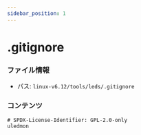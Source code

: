 ```yaml
---
sidebar_position: 1
---
```

# .gitignore

### ファイル情報

- パス: `linux-v6.12/tools/leds/.gitignore`

### コンテンツ

```gitignore
# SPDX-License-Identifier: GPL-2.0-only
uledmon

```
